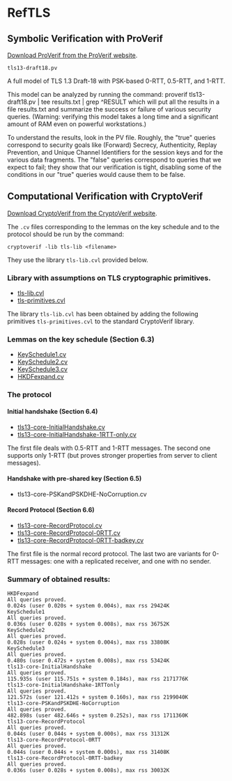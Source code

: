 # RefTLS

## Symbolic Verification with ProVerif

[Download ProVerif from the ProVerif website](http://proverif.inria.fr).

    tls13-draft18.pv

A full model of TLS 1.3 Draft-18 with PSK-based 0-RTT, 0.5-RTT, and 1-RTT.

This model can be analyzed by running the command:
    proverif tls13-draft18.pv | tee results.txt | grep ^RESULT
which will put all the results in a file results.txt and summarize the success or failure of various security queries.
(Warning: verifying this model takes a long time and a significant amount of RAM even on powerful workstations.)

To understand the results, look in the PV file.
Roughly, the "true" queries correspond to security goals like (Forward) Secrecy, Authenticity, Replay Prevention, and Unique Channel Identifiers for the session keys and for the various data fragments.  The "false" queries correspond to queries that we expect to fail;
they show that our verification is tight, disabling some of the conditions in our "true" queries would cause them to be false.


## Computational Verification with CryptoVerif

[Download CryptoVerif from the CryptoVerif website](http://cryptoverif.inria.fr).

The `.cv` files corresponding to the lemmas on the key schedule and to the protocol should be run by the command:

    cryptoverif -lib tls-lib <filename>

They use the library `tls-lib.cvl` provided below.

### Library with assumptions on TLS cryptographic primitives.

* [tls-lib.cvl](cv/tls-lib.cvl)
* [tls-primitives.cvl](cv/tls-primitives.cvl)

The library `tls-lib.cvl` has been obtained by adding the following primitives `tls-primitives.cvl` to the standard CryptoVerif library.

### Lemmas on the key schedule (Section 6.3)

* [KeySchedule1.cv](cv/KeySchedule1.cv)
* [KeySchedule2.cv](cv/KeySchedule2.cv)
* [KeySchedule3.cv](cv/KeySchedule3.cv)
* [HKDFexpand.cv](cv/HKDFexpand.cv)

### The protocol

#### Initial handshake (Section 6.4)

* [tls13-core-InitialHandshake.cv](cv/tls13-core-InitialHandshake.cv)
* [tls13-core-InitialHandshake-1RTT-only.cv](cv/tls13-core-InitialHandshake-1RTT-only.cv)

The first file deals with 0.5-RTT and 1-RTT messages. The second one supports only 1-RTT (but proves stronger properties from server to client messages).

#### Handshake with pre-shared key (Section 6.5)

* tls13-core-PSKandPSKDHE-NoCorruption.cv

#### Record Protocol (Section 6.6)

* [tls13-core-RecordProtocol.cv](cv/tls13-core-RecordProtocol.cv)
* [tls13-core-RecordProtocol-0RTT.cv](cv/tls13-core-RecordProtocol-0RTT.cv)
* [tls13-core-RecordProtocol-0RTT-badkey.cv](cv/tls13-core-RecordProtocol-0RTT-badkey.cv)

The first file is the normal record protocol. The last two are variants for 0-RTT messages: one with a replicated receiver, and one with no sender.
	
### Summary of obtained results:

    HKDFexpand
    All queries proved.
    0.024s (user 0.020s + system 0.004s), max rss 29424K
    KeySchedule1
    All queries proved.
    0.036s (user 0.028s + system 0.008s), max rss 36752K
    KeySchedule2
    All queries proved.
    0.028s (user 0.024s + system 0.004s), max rss 33808K
    KeySchedule3
    All queries proved.
    0.480s (user 0.472s + system 0.008s), max rss 53424K
    tls13-core-InitialHandshake
    All queries proved.
    115.935s (user 115.751s + system 0.184s), max rss 2171776K
    tls13-core-InitialHandshake-1RTTonly
    All queries proved.
    121.572s (user 121.412s + system 0.160s), max rss 2199040K
    tls13-core-PSKandPSKDHE-NoCorruption
    All queries proved.
    482.898s (user 482.646s + system 0.252s), max rss 1711360K
    tls13-core-RecordProtocol
    All queries proved.
    0.044s (user 0.044s + system 0.000s), max rss 31312K
    tls13-core-RecordProtocol-0RTT
    All queries proved.
    0.044s (user 0.044s + system 0.000s), max rss 31408K
    tls13-core-RecordProtocol-0RTT-badkey
    All queries proved.
    0.036s (user 0.028s + system 0.008s), max rss 30032K
